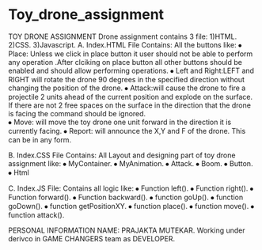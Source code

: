 # Toy_drone_assignment
TOY DRONE ASSIGNMENT
Drone assignment contains 3 file:
1)HTML.
2)CSS.
3)Javascript.
A.	Index.HTML File Contains:
All the buttons like:
⦁	Place: Unless we click in place button it user should not be able to perform any operation .After clciking on place button all other buttons should be enabled and should allow performing operations.
⦁	Left and Right:LEFT and RIGHT will rotate the drone 90 degrees in the specified direction without changing the position of the drone. 
⦁	Attack:will cause the drone to fire a projectile 2 units ahead of the current position and explode on the surface. If there are not 2 free spaces on the surface in the direction that the drone is facing the command should be ignored.  
⦁	Move: will move the toy drone one unit forward in the direction it is currently facing. 
⦁	Report: will announce the X,Y and F of the drone. This can be in any form. 

B. Index.CSS File Contains: All Layout and designing part of toy drone assignment like:
⦁	MyContainer.
⦁	MyAnimation.
⦁	Attack.
⦁	Boom.
⦁	Button.
⦁	Html

C. Index.JS File: Contains all logic like:
⦁	Function left().
⦁	Function right().
⦁	Function forward().
⦁	Function backward().
⦁	function goUp().
⦁	function goDown().
⦁	function getPositionXY.
⦁	function place().
⦁	function move().
⦁	function attack().

PERSONAL INFORMATION
NAME: PRAJAKTA MUTEKAR.
Working under derivco in GAME CHANGERS team as DEVELOPER.





